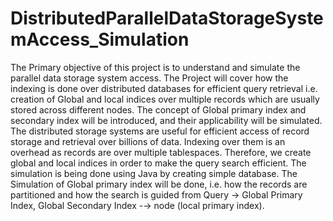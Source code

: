 # DistributedParallelDataStorageSystemAccess_Simulation
The Primary objective of this project is to understand and simulate the parallel data storage system access.
The Project will cover how the indexing is done over distributed databases for efficient query retrieval i.e. creation of Global
and local indices over multiple records which are usually stored across different nodes. The concept of Global primary index and 
secondary index will be introduced, and their applicability will be simulated. The distributed storage systems are useful for efficient
access of record storage and retrieval over billions of data. Indexing over them is an overhead as records are over multiple tablespaces.
Therefore, we create global and local indices in order to make the query search efficient. The simulation is being done using Java by 
creating simple database. The Simulation of Global primary index will be done, i.e. how the records are partitioned and how the search 
is guided from Query → Global Primary Index, Global Secondary Index -→ node (local primary index).
